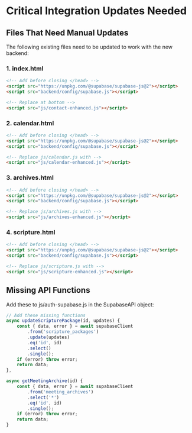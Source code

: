# Critical Integration Updates Needed

## Files That Need Manual Updates

The following existing files need to be updated to work with the new backend:

### 1. index.html
```html
<!-- Add before closing </head> -->
<script src="https://unpkg.com/@supabase/supabase-js@2"></script>
<script src="backend/config/supabase.js"></script>

<!-- Replace at bottom -->
<script src="js/contact-enhanced.js"></script>
```

### 2. calendar.html
```html
<!-- Add before closing </head> -->
<script src="https://unpkg.com/@supabase/supabase-js@2"></script>
<script src="backend/config/supabase.js"></script>

<!-- Replace js/calendar.js with -->
<script src="js/calendar-enhanced.js"></script>
```

### 3. archives.html
```html
<!-- Add before closing </head> -->
<script src="https://unpkg.com/@supabase/supabase-js@2"></script>
<script src="backend/config/supabase.js"></script>

<!-- Replace js/archives.js with -->
<script src="js/archives-enhanced.js"></script>
```

### 4. scripture.html
```html
<!-- Add before closing </head> -->
<script src="https://unpkg.com/@supabase/supabase-js@2"></script>
<script src="backend/config/supabase.js"></script>

<!-- Replace js/scripture.js with -->
<script src="js/scripture-enhanced.js"></script>
```

## Missing API Functions
Add these to js/auth-supabase.js in the SupabaseAPI object:

```javascript
// Add these missing functions
async updateScripturePackage(id, updates) {
    const { data, error } = await supabaseClient
        .from('scripture_packages')
        .update(updates)
        .eq('id', id)
        .select()
        .single();
    if (error) throw error;
    return data;
},

async getMeetingArchive(id) {
    const { data, error } = await supabaseClient
        .from('meeting_archives')
        .select('*')
        .eq('id', id)
        .single();
    if (error) throw error;
    return data;
}
```